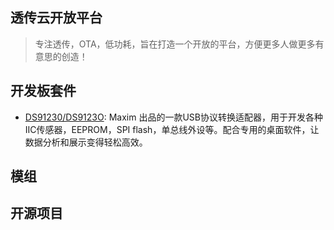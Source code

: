 ## 透传云开放平台

> 专注透传，OTA，低功耗，旨在打造一个开放的平台，方便更多人做更多有意思的创造！

## 开发板套件

- [DS91230/DS9123O](ds9123o/ds9123o.md): Maxim 出品的一款USB协议转换适配器，用于开发各种IIC传感器，EEPROM，SPI flash，单总线外设等。配合专用的桌面软件，让数据分析和展示变得轻松高效。

## 模组

## 开源项目
